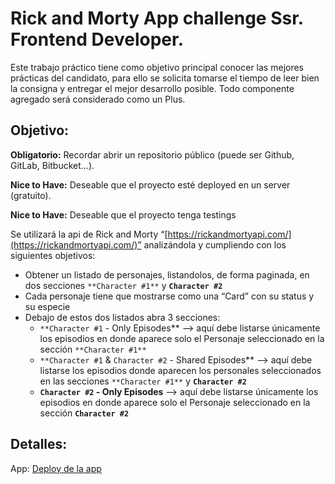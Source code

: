 # Rick and Morty App challenge Ssr. Frontend Developer.

Este trabajo práctico tiene como objetivo principal conocer las mejores prácticas del candidato, para ello se solicita tomarse el tiempo de leer bien la consigna y entregar el mejor desarrollo posible. Todo componente agregado será considerado como un Plus.

## Objetivo:

 **Obligatorio:** Recordar abrir un repositorio público (puede ser Github, GitLab, Bitbucket…).

**Nice to Have:** Deseable que el proyecto esté deployed en un server (gratuito).

**Nice to Have:** Deseable que el proyecto tenga testings

Se utilizará la api de Rick and Morty  “[https://rickandmortyapi.com/](https://rickandmortyapi.com/)” analizándola y cumpliendo con los siguientes objetivos:

- Obtener un listado de personajes, listandolos, de forma paginada, en dos secciones `**Character #1**` y **`Character #2`**
- Cada personaje tiene que mostrarse como una “Card” con su status y su especie
- Debajo de estos dos listados abra 3 secciones:
    - `**Character #1` - Only Episodes** —> aquí debe listarse únicamente los episodios en donde aparece solo el Personaje seleccionado en la sección `**Character #1**`
    - `**Character #1` & `Character #2` - Shared Episodes** —> aquí debe listarse los episodios donde aparecen los personales seleccionados en las secciones `**Character #1**` y **`Character #2`**
    - **`Character #2` - Only Episodes** —> aquí debe listarse únicamente los episodios en donde aparece solo el Personaje seleccionado en la sección **`Character #2`**

## Detalles:

App: [Deploy de la app](https://rickandmortyapp-zeta.vercel.app/)